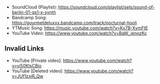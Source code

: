 - SoundCloud (Playlist): https://soundcloud.com/playlist/sets/sound-of-berlin-01-qs1-x-synth
- Bandcamp Song: https://gourmetdeluxxx.bandcamp.com/track/nocturnal-hooli
- YTMusic Song: https://music.youtube.com/watch?v=Kx7B-XvmFtE
- YouTube Video: https://www.youtube.com/watch?v=BaW_jenozKc

## Invalid Links

- YouTube [Private video]: https://www.youtube.com/watch?v=yi50KlsCBio
- YouTube [Deleted video]: https://www.youtube.com/watch?v=JUf1zxjR_Qw
